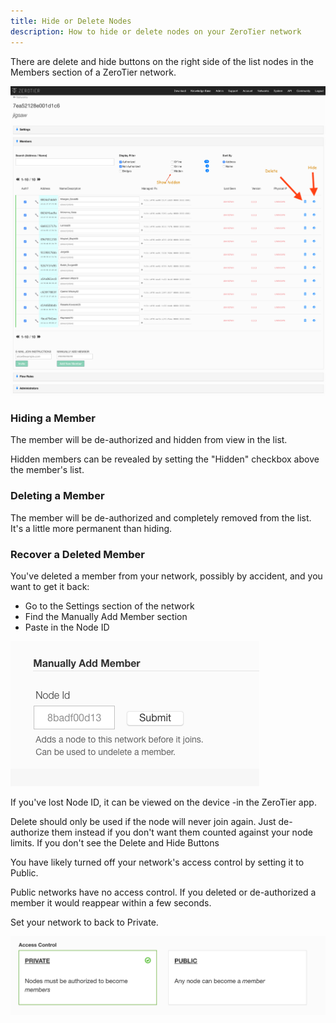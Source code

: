 ```yaml
---
title: Hide or Delete Nodes
description: How to hide or delete nodes on your ZeroTier network
---
```


There are delete and hide buttons on the right side of the list nodes in the Members section of a ZeroTier network.

![Show hidden, delete, hide buttons](./images/central-hide-nodes-01.png)

### Hiding a Member

The member will be de-authorized and hidden from view in the list.

Hidden members can be revealed by setting the "Hidden" checkbox above the member's list.

### Deleting a Member

The member will be de-authorized and completely removed from the list. It's a little more permanent than hiding.

### Recover a Deleted Member

You've deleted a member from your network, possibly by accident, and you want to get it back:

- Go to the Settings section of the network
- Find the Manually Add Member section
- Paste in the Node ID

![Manually add member](./images/central-hide-nodes-02.png)

If you've lost Node ID, it can be viewed on the device -in the ZeroTier app.

Delete should only be used if the node will never join again. Just de-authorize them instead if you don't want them counted against your node limits.
If you don't see the Delete and Hide Buttons

You have likely turned off your network's access control by setting it  to Public.

Public networks have no access control. If you deleted or de-authorized a member it would reappear within a few seconds.

Set your network to back to Private.

![Click private](./images/central-hide-nodes-03.png)
